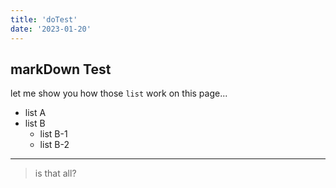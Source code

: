 ```yaml
---
title: 'doTest'
date: '2023-01-20'
---
```


## markDown Test
let me show you how those `list` work on this page...
* list A
* list B
    - list B-1
    - list B-2

---

> is that all?
